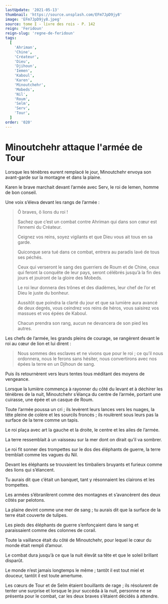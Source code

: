 ```yaml
---
lastUpdate: '2021-05-13'
thumbnail: 'https://source.unsplash.com/EFm7JpD9jy8'
image: 'EFm7JpD9jy8.jpeg'
source: tome I - livre des rois - P. 142
reign: 'Feridoun'
reign-slug: 'regne-de-feridoun'
tags:
  [
    'Ahriman',
    'Chine',
    'Créateur',
    'Dieu',
    'Djihoun',
    'Iemen',
    'Kaboul',
    'Karen',
    'Minoutchehr',
    'Mobeds',
    'Nil',
    'Roum',
    'Selm',
    'Serv',
    'Tour',
  ]
order: '020'
---
```


# Minoutchehr attaque l'armée de Tour

Lorsque les ténèbres eurent remplacé le jour, Minoutchehr envoya son avant-garde sur la montagne et dans la plaine.

Karen le brave marchait devant l’armée avec Serv, le roi de Iemen, homme de bon conseil.

Une voix s’éleva devant les rangs de l’armée :

> Ô braves, ô lions du roi !
>
> Sachez que c’est un combat contre Ahriman qui dans son cœur est l’ennemi du Créateur.
>
> Ceignez vos reins, soyez vigilants et que Dieu vous ait tous en sa garde.
>
> Quiconque sera tué dans ce combat, entrera au paradis lavé de tous ses péchés.
>
> Ceux qui verseront le sang des guerriers de Roum et de Chine, ceux qui feront la conquête de leur pays, seront célébrés jusqu’à la fin des jours et jouiront de la gloire des Mobeds.
>
> Le roi leur donnera des trônes et des diadèmes, leur chef de l’or et Dieu le juste du bonheur.
>
> Aussitôt que poindra la clarté du jour et que sa lumière aura avancé de deux degrés, vous ceindrez vos reins de héros, vous saisirez vos massues et vos épées de Kaboul.
>
> Chacun prendra son rang, aucun ne devancera de son pied les autres.

Les chefs de l’armée, les grands pleins de courage, se rangèrent devant le roi au cœur de lion et lui dirent :

> Nous sommes des esclaves et ne vivons que pour le roi ; ce qu’il nous ordonnera, nous le ferons sans hésiter, nous convertirons avec nos épées la terre en un Djihoun de sang.

Puis ils retournèrent vers leurs tentes tous méditant des moyens de vengeance.

Lorsque la lumière commença à rayonner du côté du levant et à déchirer les ténèbres de la nuit, Minoutchehr s’élança du centre de l’armée, portant une cuirasse, une épée et un casque de Roum.

Toute l’armée poussa un cri ; ils levèrent leurs lances vers les nuages, la tête pleine de colère et les sourcils froncés ; ils roulèrent sous leurs pas la surface de la terre comme un tapis.

Le roi plaça avec art la gauche et la droite, le centre et les ailes de l’armée.

La terre ressemblait à un vaisseau sur la mer dont on dirait qu’il va sombrer.

Le roi fit sonner des trompettes sur le dos des éléphants de guerre, la terre tremblait comme les vagues du Nil.

Devant les éléphants se trouvaient les timbaliers bruyants et furieux comme des lions qui s’élancent.

Tu aurais dit que c’était un banquet, tant y résonnaient les clairons et les trompettes.

Les armées s’ébranlèrent comme des montagnes et s’avancèrent des deux côtés par pelotons.

La plaine devint comme une mer de sang ; tu aurais dit que la surface de la terre était couverte de tulipes.

Les pieds des éléphants de guerre s’enfonçaient dans le sang et paraissaient comme des colonnes de corail.

Toute la vaillance était du côté de Minoutchehr, pour lequel le cœur du monde était rempli d’amour.

Le combat dura jusqu’à ce que la nuit élevât sa tête et que le soleil brillant disparût.

Le monde n’est jamais longtemps le même ; tantôt il est tout miel et douceur, tantôt il est toute amertume.

Les cœurs de Tour et de Selm étaient bouillants de rage ; ils résolurent de tenter une surprise et lorsque le jour succéda à la nuit, personne ne se présenta pour le combat, car les deux braves s’étaient décidés à attendre.
